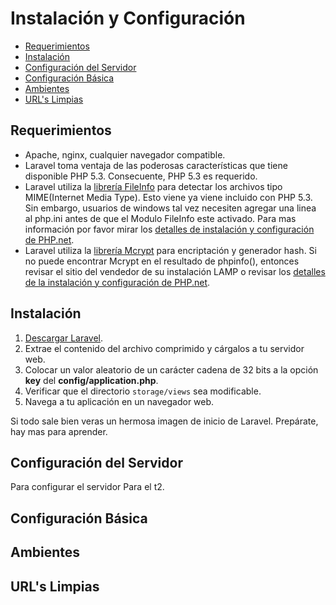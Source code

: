 # Instalación y Configuración

+ [Requerimientos](#reque)
+ [Instalación](#instala)
+ [Configuración del Servidor](#servidor)
+ [Configuración Básica](#basica)
+ [Ambientes](#ambientes)
+ [URL's Limpias](#url)

<h2 id = 'reque'>Requerimientos</h2>

+ Apache, nginx, cualquier navegador compatible.
+ Laravel toma ventaja de las poderosas características que tiene disponible PHP 5.3. Consecuente, PHP 5.3 es requerido.
+ Laravel utiliza la [librería FileInfo](http://www.php.net/manual/en/intro.fileinfo.php) para detectar los archivos tipo MIME(Internet Media Type). Esto viene ya viene incluido con PHP 5.3. Sin embargo, usuarios de windows tal vez necesiten agregar una linea al php.ini antes de que el Modulo FileInfo este activado. Para mas información por favor mirar los [detalles de instalación y configuración de PHP.net](http://php.net/manual/en/fileinfo.installation.php).
+ Laravel utiliza la [librería Mcrypt](http://php.net/manual/en/book.mcrypt.php) para encriptación y generador hash. Si no puede encontrar Mcrypt en el resultado de phpinfo(), entonces revisar el sitio del vendedor de su instalación LAMP o revisar los [detalles de la instalación y configuración de PHP.net](http://php.net/manual/en/book.mcrypt.php).

<h2 id = 'instala'>Instalación</h2>

1. [Descargar Laravel](http://laravel.com/download).
2. Extrae el contenido del archivo comprimido y cárgalos a tu servidor web.
3. Colocar un valor aleatorio de un carácter cadena de 32 bits a la opción **key** del **config/application.php**.
4. Verificar que el directorio `storage/views` sea modificable.
5. Navega a tu aplicación en un navegador web.

Si todo sale bien veras un hermosa imagen de inicio de Laravel. Prepárate, hay mas para aprender.

<h2 id = 'servidor'>Configuración del Servidor</h2>
Para configurar el servidor
Para el t2.
<h2 id = 'basica'>Configuración Básica</h2>

<h2 id = 'ambientes'>Ambientes</h2>

<h2 id = 'url'>URL's Limpias</h2>
